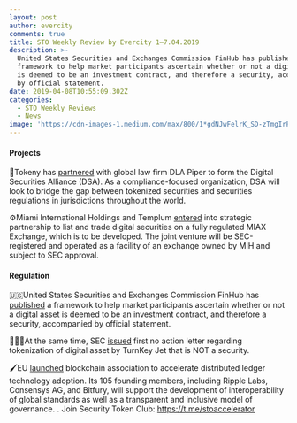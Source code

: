 ```yaml
---
layout: post
author: evercity
comments: true
title: STO Weekly Review by Evercity 1–7.04.2019
description: >-
  United States Securities and Exchanges Commission FinHub has published a
  framework to help market participants ascertain whether or not a digital asset
  is deemed to be an investment contract, and therefore a security, accompanied
  by official statement.
date: 2019-04-08T10:55:09.302Z
categories:
  - STO Weekly Reviews
  - News
image: 'https://cdn-images-1.medium.com/max/800/1*gdNJwFelrK_SD-zTmgIrPQ.png'
---
```

#### Projects

🤝Tokeny has [partnered](https://thetokenist.io/tokeny-and-global-law-firm-dla-piper-form-digital-securities-alliance-to-ensure-regulatory-compliance/) with global law firm DLA Piper to form the Digital Securities Alliance (DSA). As a compliance-focused organization, DSA will look to bridge the gap between tokenized securities and securities regulations in jurisdictions throughout the world.

⚙️Miami International Holdings and Templum [entered](https://www.prnewswire.com/news-releases/miami-international-holdings-and-templum-enter-into-strategic-partnership-to-list-and-trade-digital-securities-on-a-miax-exchange-300824848.html) into strategic partnership to list and trade digital securities on a fully regulated MIAX Exchange, which is to be developed. The joint venture will be SEC-registered and operated as a facility of an exchange owned by MIH and subject to SEC approval.

#### Regulation

🇺🇸United States Securities and Exchanges Commission FinHub has [published](https://www.sec.gov/news/public-statement/statement-framework-investment-contract-analysis-digital-assets?hootPostID=7604b0fbb8f5d3e5ac775448e860b4e2) a framework to help market participants ascertain whether or not a digital asset is deemed to be an investment contract, and therefore a security, accompanied by official statement.

🙅🏻‍♂️At the same time, SEC [issued](https://www.crowdfundinsider.com/2019/04/146005-sec-issues-first-no-action-letter-regarding-tokenization-of-digital-asset-by-turnkey-jet-that-is-not-a-security/) first no action letter regarding tokenization of digital asset by TurnKey Jet that is NOT a security.

🖌EU [launched](https://venturebeat.com/2019/04/03/eu-launches-blockchain-association-to-accelerate-distributed-ledger-technology-adoption/) blockchain association to accelerate distributed ledger technology adoption. Its 105 founding members, including Ripple Labs, Consensys AG, and Bitfury, will support the development of interoperability of global standards as well as a transparent and inclusive model of governance.
.
Join Security Token Club: <https://t.me/stoaccelerator>
